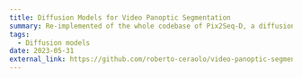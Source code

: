 ```yaml
---
title: Diffusion Models for Video Panoptic Segmentation
summary: Re-implemented of the whole codebase of Pix2Seq-D, a diffusion-based model to approach segmentation tasks, in Pytorch from Tensorflow, and adapted of the architecture to the task of Video Panoptic Segmentation.
tags:
  - Diffusion models
date: 2023-05-31
external_link: https://github.com/roberto-ceraolo/video-panoptic-segmentation-DLAV
---
```

